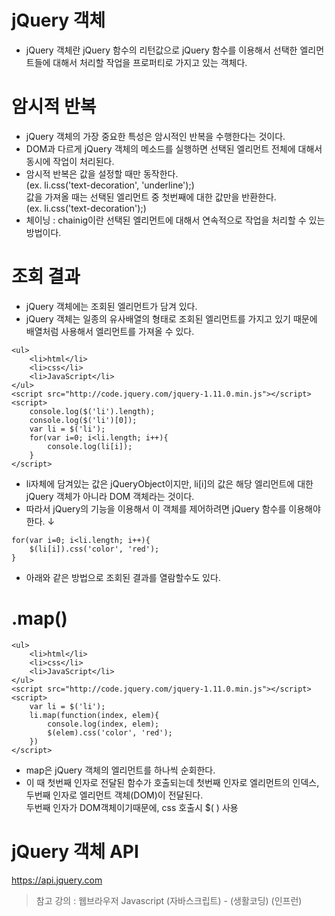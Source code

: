 jQuery 객체
============
* jQuery 객체란 jQuery 함수의 리턴값으로 jQuery 함수를 이용해서 선택한 엘리먼트들에 대해서 처리할 작업을 프로퍼티로 가지고 있는 객체다.

# 암시적 반복
* jQuery 객체의 가장 중요한 특성은 암시적인 반복을 수행한다는 것이다.
* DOM과 다르게 jQuery 객체의 메소드를 실행하면 선택된 엘리먼트 전체에 대해서 동시에 작업이 처리된다.
* 암시적 반복은 값을 설정할 때만 동작한다.   
(ex. li.css('text-decoration', 'underline');)   
값을 가져올 때는 선택된 엘리먼트 중 첫번째에 대한 값만을 반환한다.   
(ex. li.css('text-decoration');)
* 체이닝 : chainig이란 선택된 엘리먼트에 대해서 연속적으로 작업을 처리할 수 있는 방법이다. 

# 조회 결과
* jQuery 객체에는 조회된 엘리먼트가 담겨 있다.
* jQuery 객체는 일종의 유사배열의 형태로 조회된 엘리먼트를 가지고 있기 때문에 배열처럼 사용해서 엘리먼트를 가져올 수 있다.
```
<ul>
    <li>html</li>
    <li>css</li>
    <li>JavaScript</li>
</ul>
<script src="http://code.jquery.com/jquery-1.11.0.min.js"></script>
<script>
    console.log($('li').length);
    console.log($('li')[0]);
    var li = $('li');
    for(var i=0; i<li.length; i++){
        console.log(li[i]);
    }
</script>
```
* li자체에 담겨있는 값은 jQueryObject이지만, li[i]의 값은 해당 엘리먼트에 대한 jQuery 객체가 아니라 DOM 객체라는 것이다.
* 따라서 jQuery의 기능을 이용해서 이 객체를 제어하려면 jQuery 함수를 이용해야 한다. ↓
```
for(var i=0; i<li.length; i++){
    $(li[i]).css('color', 'red');
}
```
* 아래와 같은 방법으로 조회된 결과를 열람할수도 있다. 
# .map()
```
<ul>
    <li>html</li>
    <li>css</li>
    <li>JavaScript</li>
</ul>
<script src="http://code.jquery.com/jquery-1.11.0.min.js"></script>
<script>
    var li = $('li');
    li.map(function(index, elem){
        console.log(index, elem);
        $(elem).css('color', 'red');
    })
</script>
```
* map은 jQuery 객체의 엘리먼트를 하나씩 순회한다.
* 이 때 첫번째 인자로 전달된 함수가 호출되는데 첫번째 인자로 엘리먼트의 인덱스, 두번째 인자로 엘리먼트 객체(DOM)이 전달된다.   
두번째 인자가 DOM객체이기때문에, css 호출시 $( ) 사용

# jQuery 객체 API   
https://api.jquery.com

> 참고 강의 : 웹브라우저 Javascript (자바스크립트) - (생활코딩) (인프런)
